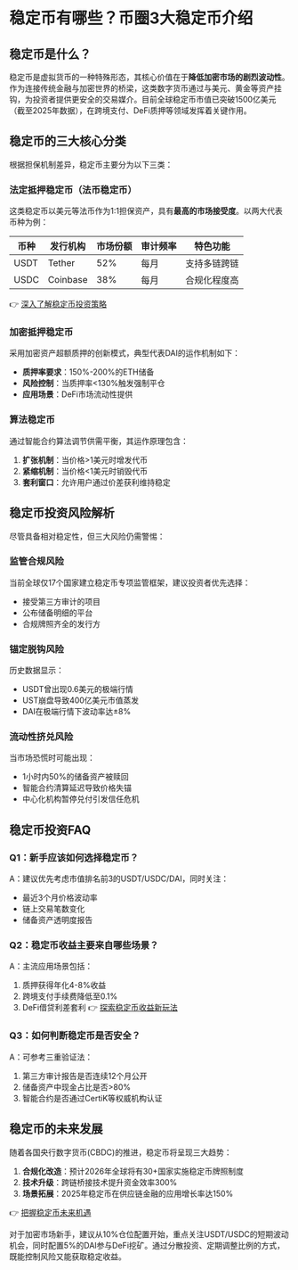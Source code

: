 # 稳定币有哪些？币圈3大稳定币介绍

## 稳定币是什么？
稳定币是虚拟货币的一种特殊形态，其核心价值在于**降低加密市场的剧烈波动性**。作为连接传统金融与加密世界的桥梁，这类数字货币通过与美元、黄金等资产挂钩，为投资者提供更安全的交易媒介。目前全球稳定币市值已突破1500亿美元（截至2025年数据），在跨境支付、DeFi质押等领域发挥着关键作用。

## 稳定币的三大核心分类
根据担保机制差异，稳定币主要分为以下三类：

### 法定抵押稳定币（法币稳定币）
这类稳定币以美元等法币作为1:1担保资产，具有**最高的市场接受度**。以两大代表币种为例：

| 币种 | 发行机构 | 市场份额 | 审计频率 | 特色功能 |
|------|----------|----------|----------|----------|
| USDT | Tether | 52% | 每月 | 支持多链跨链 |
| USDC | Coinbase | 38% | 每月 | 合规化程度高 |

👉 [深入了解稳定币投资策略](https://bit.ly/okx_welcome)

### 加密抵押稳定币
采用加密资产超额质押的创新模式，典型代表DAI的运作机制如下：
- **质押率要求**：150%-200%的ETH储备
- **风险控制**：当质押率<130%触发强制平仓
- **应用场景**：DeFi市场流动性提供

### 算法稳定币
通过智能合约算法调节供需平衡，其运作原理包含：
1. **扩张机制**：当价格>1美元时增发代币
2. **紧缩机制**：当价格<1美元时销毁代币
3. **套利窗口**：允许用户通过价差获利维持稳定

## 稳定币投资风险解析
尽管具备相对稳定性，但三大风险仍需警惕：

### 监管合规风险
当前全球仅17个国家建立稳定币专项监管框架，建议投资者优先选择：
- 接受第三方审计的项目
- 公布储备明细的平台
- 合规牌照齐全的发行方

### 锚定脱钩风险
历史数据显示：
- USDT曾出现0.6美元的极端行情
- UST崩盘导致400亿美元市值蒸发
- DAI在极端行情下波动率达±8%

### 流动性挤兑风险
当市场恐慌时可能出现：
- 1小时内50%的储备资产被赎回
- 智能合约清算延迟导致价格失锚
- 中心化机构暂停兑付引发信任危机

## 稳定币投资FAQ
### Q1：新手应该如何选择稳定币？
A：建议优先考虑市值排名前3的USDT/USDC/DAI，同时关注：
- 最近3个月价格波动率
- 链上交易笔数变化
- 储备资产透明度报告

### Q2：稳定币收益主要来自哪些场景？
A：主流应用场景包括：
1. 质押获得年化4-8%收益
2. 跨境支付手续费降低至0.1%
3. DeFi借贷利差套利
👉 [探索稳定币收益新玩法](https://bit.ly/okx_welcome)

### Q3：如何判断稳定币是否安全？
A：可参考三重验证法：
1. 第三方审计报告是否连续12个月公开
2. 储备资产中现金占比是否>80%
3. 智能合约是否通过CertiK等权威机构认证

## 稳定币的未来发展
随着各国央行数字货币(CBDC)的推进，稳定币将呈现三大趋势：
1. **合规化改造**：预计2026年全球将有30+国家实施稳定币牌照制度
2. **技术升级**：跨链桥接技术提升资金效率300%
3. **场景拓展**：2025年稳定币在供应链金融的应用增长率达150%

👉 [把握稳定币未来机遇](https://bit.ly/okx_welcome)

对于加密市场新手，建议从10%仓位配置开始，重点关注USDT/USDC的短期波动机会，同时配置5%的DAI参与DeFi挖矿。通过分散投资、定期调整比例的方式，既能控制风险又能获取稳定收益。